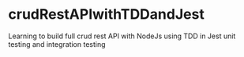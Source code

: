 # crudRestAPIwithTDDandJest
Learning to build full crud rest API with NodeJs using TDD in Jest unit testing and integration testing
